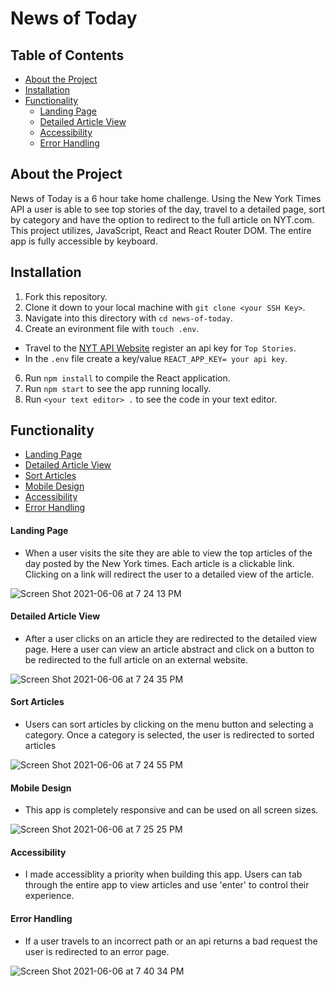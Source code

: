 # News of Today

## Table of Contents

- [About the Project](#about-the-project)
- [Installation](#installation)
- [Functionality](#functionality)
  - [Landing Page](#landing-page)
  - [Detailed Article View](#detailed-article-view)
  - [Accessibility](#accessibility)
  - [Error Handling](#error-handling)

## About the Project

News of Today is a 6 hour take home challenge. Using the New York Times API a user is able to see top stories of the day, travel to a detailed page, sort by category and have the option to redirect to the full article on NYT.com. This project utilizes, JavaScript, React and React Router DOM. The entire app is fully accessible by keyboard.

## Installation

1. Fork this repository.
2. Clone it down to your local machine with `git clone <your SSH Key>`.
3. Navigate into this directory with `cd news-of-today`.
4. Create an evironment file with `touch .env`.
  * Travel to the [NYT API Website](https://developer.nytimes.com/docs/top-stories-product/1/overview) register an api key for `Top Stories`.
  * In the `.env` file create a key/value `REACT_APP_KEY= your api key`.
6. Run `npm install` to compile the React application.
7. Run `npm start` to see the app running locally.
8. Run `<your text editor> .` to see the code in your text editor.

## Functionality

- [Landing Page](#landing-page)
- [Detailed Article View](#detailed-article-view)
- [Sort Articles](#sort-articles)
- [Mobile Design](#mobile-design)
- [Accessibility](#accessibility)
- [Error Handling](#error-handling)

#### Landing Page

- When a user visits the site they are able to view the top articles of the day posted by the New York times. Each article is a clickable link. Clicking on a link will redirect the user to a detailed view of the article.

![Screen Shot 2021-06-06 at 7 24 13 PM](https://user-images.githubusercontent.com/72312636/120947528-123dd600-c6fd-11eb-8f5f-83c515c480b4.png)

#### Detailed Article View

- After a user clicks on an article they are redirected to the detailed view page. Here a user can view an article abstract and click on a button to be redirected to the full article on an external website.

![Screen Shot 2021-06-06 at 7 24 35 PM](https://user-images.githubusercontent.com/72312636/120947534-1538c680-c6fd-11eb-9dc2-c9e008c1133c.png)

#### Sort Articles

- Users can sort articles by clicking on the menu button and selecting a category. Once a category is selected, the user is redirected to sorted articles

![Screen Shot 2021-06-06 at 7 24 55 PM](https://user-images.githubusercontent.com/72312636/120947542-18cc4d80-c6fd-11eb-9dcd-2ce75a328be9.png)

#### Mobile Design

- This app is completely responsive and can be used on all screen sizes. 

![Screen Shot 2021-06-06 at 7 25 25 PM](https://user-images.githubusercontent.com/72312636/120947547-1bc73e00-c6fd-11eb-9eba-26f5997ad98d.png)

#### Accessibility

- I made accessiblity a priority when building this app. Users can tab through the entire app to view articles and use 'enter' to control their experience.

#### Error Handling

- If a user travels to an incorrect path or an api returns a bad request the user is redirected to an error page.

![Screen Shot 2021-06-06 at 7 40 34 PM](https://user-images.githubusercontent.com/72312636/120948275-1965e380-c6ff-11eb-809d-9bb3950c203d.png)
